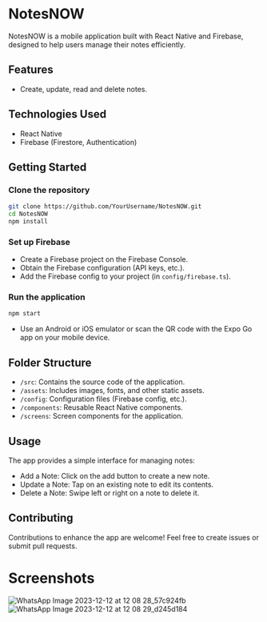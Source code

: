 # NotesNOW

NotesNOW is a mobile application built with React Native and Firebase, designed to help users manage their notes efficiently.

## Features

- Create, update, read and delete notes.

## Technologies Used

- React Native
- Firebase (Firestore, Authentication)

## Getting Started

### Clone the repository

```bash
git clone https://github.com/YourUsername/NotesNOW.git
cd NotesNOW
npm install
```
### Set up Firebase

- Create a Firebase project on the Firebase Console.
- Obtain the Firebase configuration (API keys, etc.).
- Add the Firebase config to your project (in `config/firebase.ts`).

### Run the application

```bash
npm start
```
- Use an Android or iOS emulator or scan the QR code with the Expo Go app on your mobile device.

## Folder Structure


- `/src`: Contains the source code of the application.
- `/assets`: Includes images, fonts, and other static assets.
- `/config`: Configuration files (Firebase config, etc.).
- `/components`: Reusable React Native components.
- `/screens`: Screen components for the application.


## Usage

The app provides a simple interface for managing notes:

- Add a Note: Click on the add button to create a new note.
- Update a Note: Tap on an existing note to edit its contents.
- Delete a Note: Swipe left or right on a note to delete it.


## Contributing

Contributions to enhance the app are welcome! Feel free to create issues or submit pull requests.

# Screenshots
![WhatsApp Image 2023-12-12 at 12 08 28_57c924fb](https://github.com/Geet2601/NotesNOW/assets/138841476/4801845c-d23f-43f4-bcda-ed2b03fbc9b2)
![WhatsApp Image 2023-12-12 at 12 08 29_d245d184](https://github.com/Geet2601/NotesNOW/assets/138841476/c02845da-8bbe-4797-9d77-b99004361a41)

